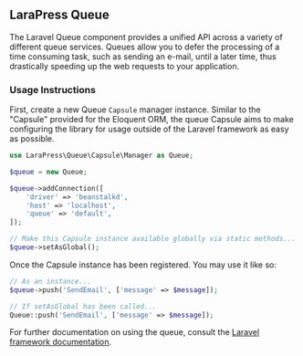## LaraPress Queue

The Laravel Queue component provides a unified API across a variety of different queue services. Queues allow you to
defer the processing of a time consuming task, such as sending an e-mail, until a later time, thus drastically speeding
up the web requests to your application.

### Usage Instructions

First, create a new Queue `Capsule` manager instance. Similar to the "Capsule" provided for the Eloquent ORM, the queue
Capsule aims to make configuring the library for usage outside of the Laravel framework as easy as possible.

```PHP
use LaraPress\Queue\Capsule\Manager as Queue;

$queue = new Queue;

$queue->addConnection([
    'driver' => 'beanstalkd',
    'host' => 'localhost',
    'queue' => 'default',
]);

// Make this Capsule instance available globally via static methods... (optional)
$queue->setAsGlobal();
```

Once the Capsule instance has been registered. You may use it like so:

```PHP
// As an instance...
$queue->push('SendEmail', ['message' => $message]);

// If setAsGlobal has been called...
Queue::push('SendEmail', ['message' => $message]);
```

For further documentation on using the queue, consult the [Laravel framework documentation](https://laravel.com/docs).
